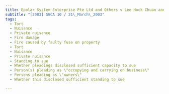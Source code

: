 ```yaml
---
title: Epolar System Enterprise Pte Ltd and Others v Lee Hock Chuan and Others 
subtitle: "[2003] SGCA 10 / 21\_March\_2003"
tags:
  - Tort
  - Nuisance
  - Private nuisance
  - Fire damage
  - Fire caused by faulty fuse on property
  - Tort
  - Nuisance
  - Private nuisance
  - Standing to sue
  - Whether pleadings disclosed sufficient capacity to sue
  - Person(s) pleading as \"occupying and carrying on business\"
  - Persons pleading as \"owners\"
  - Whether this disclosed sufficient standing to sue

---
```


